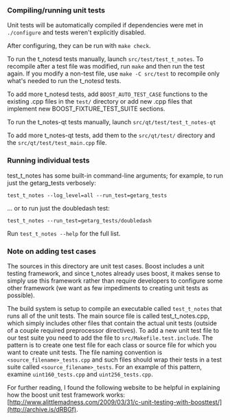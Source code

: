 ### Compiling/running unit tests

Unit tests will be automatically compiled if dependencies were met in `./configure`
and tests weren't explicitly disabled.

After configuring, they can be run with `make check`.

To run the t_notesd tests manually, launch `src/test/test_t_notes`. To recompile
after a test file was modified, run `make` and then run the test again. If you
modify a non-test file, use `make -C src/test` to recompile only what's needed
to run the t_notesd tests.

To add more t_notesd tests, add `BOOST_AUTO_TEST_CASE` functions to the existing
.cpp files in the `test/` directory or add new .cpp files that
implement new BOOST_FIXTURE_TEST_SUITE sections.

To run the t_notes-qt tests manually, launch `src/qt/test/test_t_notes-qt`

To add more t_notes-qt tests, add them to the `src/qt/test/` directory and
the `src/qt/test/test_main.cpp` file.

### Running individual tests

test_t_notes has some built-in command-line arguments; for
example, to run just the getarg_tests verbosely:

    test_t_notes --log_level=all --run_test=getarg_tests

... or to run just the doubledash test:

    test_t_notes --run_test=getarg_tests/doubledash

Run `test_t_notes --help` for the full list.

### Note on adding test cases

The sources in this directory are unit test cases.  Boost includes a
unit testing framework, and since t_notes already uses boost, it makes
sense to simply use this framework rather than require developers to
configure some other framework (we want as few impediments to creating
unit tests as possible).

The build system is setup to compile an executable called `test_t_notes`
that runs all of the unit tests.  The main source file is called
test_t_notes.cpp, which simply includes other files that contain the
actual unit tests (outside of a couple required preprocessor
directives). To add a new unit test file to our test suite you need
to add the file to `src/Makefile.test.include`. The pattern is to
create one test file for each class or source file for which you want
to create unit tests.  The file naming convention is
`<source_filename>_tests.cpp` and such files should wrap their tests
in a test suite called `<source_filename>_tests`.  For an example of
this pattern, examine `uint160_tests.cpp` and `uint256_tests.cpp`.

For further reading, I found the following website to be helpful in
explaining how the boost unit test framework works:
[http://www.alittlemadness.com/2009/03/31/c-unit-testing-with-boosttest/](http://archive.is/dRBGf).
